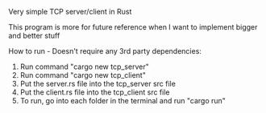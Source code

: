 Very simple TCP server/client in Rust

This program is more for future reference when I want to implement bigger and better stuff

How to run - Doesn't require any 3rd party dependencies:
1) Run command "cargo new tcp_server"
2) Run command "cargo new tcp_client"
3) Put the server.rs file into the tcp_server src file
4) Put the client.rs file into the tcp_client src file
5) To run, go into each folder in the terminal and run "cargo run"
